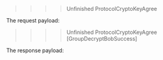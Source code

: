 >>>> Unfinished ProtocolCryptoKeyAgree


The request payload:
>>>> Unfinished ProtocolCryptoKeyAgree  [GroupDecryptBobSuccess]



The response payload:

